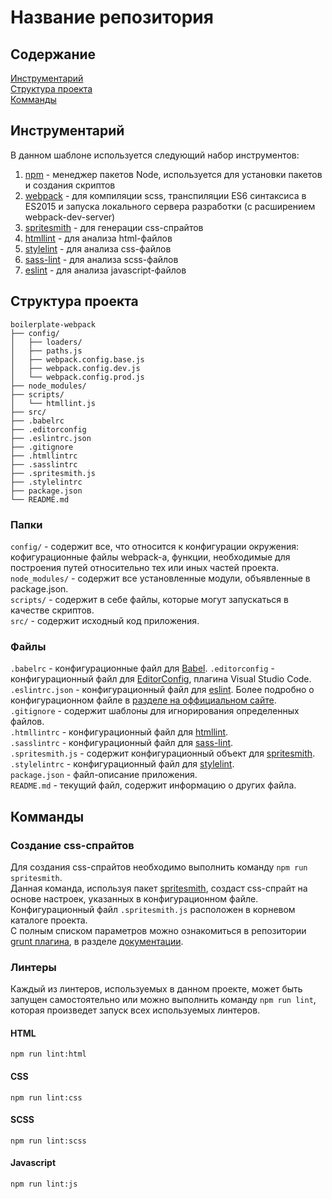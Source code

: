 # Название репозитория
## Содержание
[Инструментарий](#tooling)  
[Структура проекта](#structure)  
[Комманды](#commands)  

## [](#tooling)Инструментарий
В данном шаблоне используется следующий набор инструментов:
1. [npm](https://www.npmjs.com/) - менеджер пакетов Node, используется для установки пакетов и создания скриптов
2. [webpack](https://webpack.js.org/) - для компиляции scss, транспиляции ES6 синтаксиса в ES2015 и запуска локального сервера разработки (с расширением webpack-dev-server)
3. [spritesmith](https://github.com/Ensighten/spritesmith) - для генерации css-спрайтов
4. [htmllint](https://github.com/htmllint/htmllint) - для анализа html-файлов
5. [stylelint](https://stylelint.io/) - для анализа css-файлов
6. [sass-lint](https://www.npmjs.com/package/sass-lint) - для анализа scss-файлов
7. [eslint](https://eslint.org/) - для анализа javascript-файлов
## [](#structure)Структура проекта
```
boilerplate-webpack
├── config/
│   ├── loaders/
│   ├── paths.js
│   ├── webpack.config.base.js
│   ├── webpack.config.dev.js
│   └── webpack.config.prod.js
├── node_modules/
├── scripts/
│   └── htmllint.js
├── src/
├── .babelrc
├── .editorconfig
├── .eslintrc.json
├── .gitignore
├── .htmllintrc
├── .sasslintrc
├── .spritesmith.js
├── .stylelintrc
├── package.json
└── README.md
```
### Папки
```config/``` - содержит все, что относится к конфигурации окружения: кофигурационные файлы webpack-а, функции, необходимые для построения путей относительно тех или иных частей проекта.  
```node_modules/``` - содержит все установленные модули, объявленные в package.json.  
```scripts/``` - содержит в себе файлы, которые могут запускаться в качестве скриптов.  
```src/``` - содержит исходный код приложения.
### Файлы
```.babelrc``` - конфигурационные файл для [Babel](https://babeljs.io/).
```.editorconfig``` - конфигурационный файл для [EditorConfig](http://editorconfig.org/), плагина Visual Studio Code.  
```.eslintrc.json``` - конфигурационный файл для [еslint](https://eslint.org/). Более подробно о конфигурационном файле в [разделе на оффициальном сайте](https://eslint.org/docs/user-guide/configuring#using-configuration-files).  
```.gitignore``` - содержит шаблоны для игнорирования определенных файлов.  
```.htmllintrc``` - конфигурационный файл для [htmllint](https://github.com/htmllint/htmllint).  
```.sasslintrc``` - конфигурационный файл для [sass-lint](https://www.npmjs.com/package/sass-lint).  
```.spritesmith.js``` - содержит конфигурационный объект для [spritesmith](https://github.com/Ensighten/spritesmith).  
```.stylelintrc``` - конфигурационный файл для [stylelint](https://stylelint.io/).  
```package.json``` - файл-описание приложения.  
```README.md``` - текущий файл, содержит информацию о других файла.  
## [](#commands)Комманды
### Создание css-спрайтов
Для создания css-спрайтов необходимо выполнить команду ```npm run spritesmith```.  
Данная команда, используя пакет [spritesmith](https://github.com/Ensighten/spritesmith), создаст css-спрайт на основе настроек, указанных в конфигурационном файле.
Конфигурационный файл ```.spritesmith.js``` расположен в корневом каталоге проекта.  
С полным списком параметров можно ознакомиться в репозитории [grunt плагина](https://github.com/Ensighten/grunt-spritesmith), в разделе [документации](https://github.com/Ensighten/grunt-spritesmith#documentation).
### Линтеры
Каждый из линтеров, используемых в данном проекте, может быть запущен самостоятельно или можно выполнить команду ```npm run lint```, которая произведет запуск всех используемых линтеров.
#### HTML
```npm run lint:html```
#### CSS
```npm run lint:css```
#### SCSS
```npm run lint:scss```
#### Javascript
```npm run lint:js```

<!-- [1]: https://github.com/Ensighten/spritesmith  Spritesmith -->
<!-- [2]: https://github.com/Ensighten/grunt-spritesmith Grunt repository -->
<!-- [3]: https://github.com/Ensighten/grunt-spritesmith#documentation Description of the config parameters -->
<!-- [4]: https://webpack.js.org/ Webpack -->
<!-- [5]: https://www.npmjs.com/ npm -->
<!-- [6]: https://eslint.org/ eslint -->
<!-- [7]: https://stylelint.io/ stylelint -->
<!-- [8]: https://www.npmjs.com/package/sass-lint sass-lint -->
<!-- [9]: https://github.com/htmllint/htmllint htmllint -->
<!-- [10]: https://babeljs.io/ Babel -->
<!-- [11]: http://editorconfig.org/ editorconfig -->
<!-- [12]: https://eslint.org/docs/user-guide/configuring#using-configuration-files eslint configuration file -->
